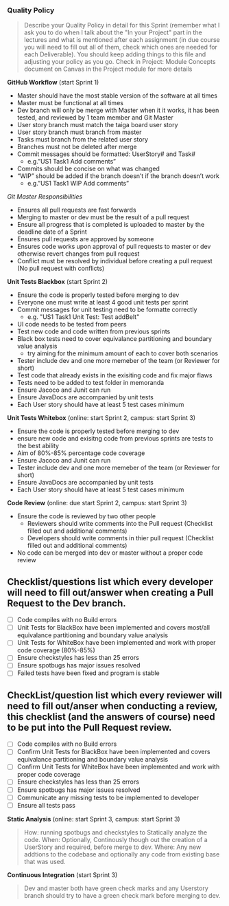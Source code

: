 ### Quality Policy
> Describe your Quality Policy in detail for this Sprint (remember what I ask you to do when I talk about the "In your Project" part in the lectures and what is mentioned after each assignment (in due course you will need to fill out all of them, check which ones are needed for each Deliverable). You should keep adding things to this file and adjusting your policy as you go.
> Check in Project: Module Concepts document on Canvas in the Project module for more details 

**GitHub Workflow** (start Sprint 1)
* Master should have the most stable version of the software at all times
* Master must be functional at all times
* Dev branch will only be merge with Master when it it works, it has been tested, and reviewed by 1 team member and Git Master
* User story branch must match the taiga board user story
* User story branch must branch from master
* Tasks must branch from the related user story
* Branches must not be deleted after merge
* Commit messages should be formatted: UserStory# and Task# 
  * e.g.”US1 Task1 Add comments”
* Commits should be concise on what was changed
* “WIP” should be added  if the branch doesn’t if the branch doesn’t work
  * e.g.”US1 Task1 WIP Add comments”


*Git Master Responsibilities*
* Ensures all pull requests are fast forwards
* Merging to master or dev must be the result of a pull request
* Ensure all progress that is completed is uploaded to master by the deadline date of a Sprint
* Ensures pull requests are approved by someone
* Ensures code works upon approval of pull requests to master or dev otherwise revert changes from pull request
* Conflict must be resolved by individual before creating a pull request (No pull request with conflicts)


**Unit Tests Blackbox** (start Sprint 2)
  * Ensure the code is properly tested before merging to dev
  * Everyone one must write at least 4 good unit tests per sprint
  * Commit messages for unit testing need to be formatte correctly
    * e.g. "US1 Task1 Unit Test: Test addBelt"
  * UI code needs to be tested from peers
  * Test new code and code written from previous sprints
  * Black box tests need to cover equivalance partitioning and boundary value analysis
     * try aiming for the minimum amount of each to cover both scenarios
  * Tester include dev and one more memeber of the team (or Reviewer for short)
  * Test code that already exists in the exisiting code and fix major flaws
  * Tests need to be added to test folder in memoranda
  * Ensure Jacoco and Junit can run 
  * Ensure JavaDocs are accompanied by unit tests
  * Each User story should have at least 5 test cases minimum

 **Unit Tests Whitebox** (online: start Sprint 2, campus: start Sprint 3)
  * Ensure the code is properly tested before merging to dev
  * ensure new code and exisitng code from previous sprints are tests to the best ability
  * Aim of 80%-85% percentage code coverage
  * Ensure Jacoco and Junit can run 
  * Tester include dev and one more memeber of the team (or Reviewer for short)
  * Ensure JavaDocs are accompanied by unit tests
  * Each User story should have at least 5 test cases minimum

**Code Review** (online: due start Sprint 2, campus: start Sprint 3)
  * Ensure the code is reviewed by two other people
    * Reviewers should write comments into the Pull request (Checklist filled out and additional comments)
    * Developers should write comments in thier pull request (Checklist filled out and additional comments)
  * No code can be merged into dev or master without a proper code review

## Checklist/questions list which every developer will need to fill out/answer when creating a Pull Request to the Dev branch. 
  - [ ] Code compiles with no Build errors
  - [ ] Unit Tests for BlackBox have been implemented and covers most/all equivalance partitioning and boundary value analysis
  - [ ] Unit Tests for WhiteBox have been implemented and work with proper code coverage (80%-85%)
  - [ ] Ensure checkstyles has less than 25 errors 
  - [ ] Ensure spotbugs has major issues resolved
  - [ ] Failed tests have been fixed and program is stable 
  
## CheckList/question list which every reviewer will need to fill out/anser when conducting a review, this checklist (and the answers of course) need to be put into the Pull Request review.
  - [ ] Code compiles with no Build errors
  - [ ] Confirm Unit Tests for BlackBox have been implemented and covers equivalance partitioning and boundary value analysis
  - [ ] Confirm Unit Tests for WhiteBox have been implemented and work with proper code coverage
  - [ ] Ensure checkstyles has less than 25 errors 
  - [ ] Ensure spotbugs has major issues resolved
  - [ ] Communicate any missing tests to be implemented to developer
  - [ ] Ensure all tests pass 
  
**Static Analysis**  (online: start Sprint 3, campus: start Sprint 3)
  > How: running spotbugs and checkstyles to Statically analyze the code. When: Optionally, Continously though out the creation of a UserStory and required, before merge to dev. Where: Any new addtions to the codebase and optionally any code from existing base that was used.

**Continuous Integration**  (start Sprint 3)
  > Dev and master both have green check marks and any Userstory branch should try to have a green check mark before merging to dev.
